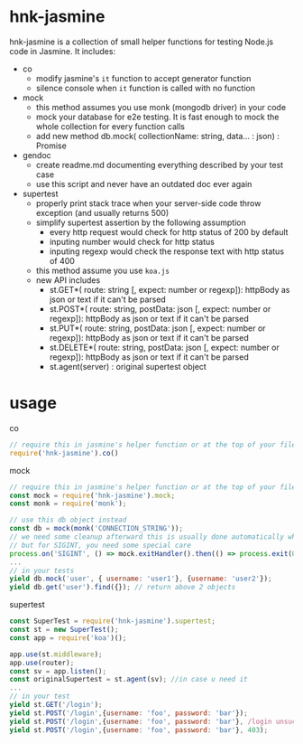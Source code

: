 # hnk-jasmine

hnk-jasmine is a collection of small helper functions for testing Node.js code in Jasmine. It includes:
- co
  - modify jasmine's `it` function to accept generator function
  - silence console when `it` function is called with no function
- mock
  - this method assumes you use monk (mongodb driver) in your code
  - mock your database for e2e testing. It is fast enough to mock the whole collection for every function calls
  - add new method db.mock( collectionName: string, data... : json) : Promise
- gendoc
  - create readme.md documenting everything described by your test case
  - use this script and never have an outdated doc ever again
- supertest
  - properly print stack trace when your server-side code throw exception (and usually returns 500)
  - simplify supertest assertion by the following assumption
    - every http request would check for http status of 200 by default
    - inputing number would check for http status
    - inputing regexp would check the response text with http status of 400
  - this method assume you use `koa.js`
  - new API includes
    - st.GET*( route: string [, expect: number or regexp]): httpBody as json or text if it can't be parsed
    - st.POST*( route: string, postData: json [, expect: number or regexp]): httpBody as json or text if it can't be parsed
    - st.PUT*( route: string, postData: json [, expect: number or regexp]): httpBody as json or text if it can't be parsed
    - st.DELETE*( route: string, postData: json [, expect: number or regexp]): httpBody as json or text if it can't be parsed
    - st.agent(server) : original supertest object
    
# usage

co
```js
// require this in jasmine's helper function or at the top of your file
require('hnk-jasmine').co()
```
mock
```js
// require this in jasmine's helper function or at the top of your file
const mock = require('hnk-jasmine').mock;
const monk = require('monk');

// use this db object instead
const db = mock(monk('CONNECTION_STRING'));
// we need some cleanup afterward this is usually done automatically when you close db
// but for SIGINT, you need some special care
process.on('SIGINT', () => mock.exitHandler().then(() => process.exit(0)));
...
// in your tests
yield db.mock('user', { username: 'user1'}, {username: 'user2'});
yield db.get('user').find({}); // return above 2 objects
```
supertest
```js
const SuperTest = require('hnk-jasmine').supertest;
const st = new SuperTest();
const app = require('koa')();

app.use(st.middleware);
app.use(router);
const sv = app.listen();
const originalSupertest = st.agent(sv); //in case u need it
...
// in your test
yield st.GET('/login');
yield st.POST('/login',{username: 'foo', password: 'bar'});
yield st.POST('/login',{username: 'foo', password: 'bar'}, /login unsuccessful/);
yield st.POST('/login',{username: 'foo', password: 'bar'}, 403);
```
